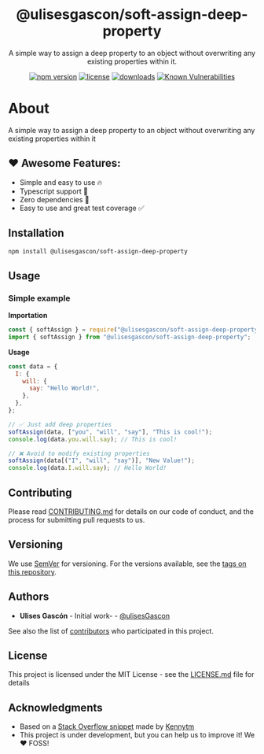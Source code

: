 <p align="center"><h1 align="center">
  @ulisesgascon/soft-assign-deep-property
</h1>

<p align="center">
  A simple way to assign a deep property to an object without overwriting any existing properties within it.
</p>

<p align="center">
  <a href="https://www.npmjs.org/package/@ulisesgascon/soft-assign-deep-property"><img src="https://badgen.net/npm/v/@ulisesgascon/soft-assign-deep-property" alt="npm version"/></a>
  <a href="https://www.npmjs.org/package/@ulisesgascon/soft-assign-deep-property"><img src="https://badgen.net/npm/license/@ulisesgascon/soft-assign-deep-property" alt="license"/></a>
  <a href="https://www.npmjs.org/package/@ulisesgascon/soft-assign-deep-property"><img src="https://badgen.net/npm/dt/@ulisesgascon/soft-assign-deep-property" alt="downloads"/></a>
  <a href="https://snyk.io/test/github/ulisesgascon/micro-utilities"><img src="https://snyk.io/test/github/ulisesgascon/micro-utilities/badge.svg" alt="Known Vulnerabilities"/></a>
</p>

# About

A simple way to assign a deep property to an object without overwriting any existing properties within it

## ❤️ Awesome Features:

- Simple and easy to use 🔥
- Typescript support 💪
- Zero dependencies 🚀
- Easy to use and great test coverage ✅

## Installation

```bash
npm install @ulisesgascon/soft-assign-deep-property
```

## Usage

### Simple example

**Importation**

```js
const { softAssign } = require("@ulisesgascon/soft-assign-deep-property");
import { softAssign } from "@ulisesgascon/soft-assign-deep-property";
```

**Usage**

```js
const data = {
  I: {
    will: {
      say: "Hello World!",
    },
  },
};

// ✅ Just add deep properties
softAssign(data, ["you", "will", "say"], "This is cool!");
console.log(data.you.will.say); // This is cool!

// ❌ Avoid to modify existing properties
softAssign(data[("I", "will", "say")], "New Value!");
console.log(data.I.will.say); // Hello World!
```

## Contributing

Please read [CONTRIBUTING.md](https://github.com/UlisesGascon/.github/blob/main/contributing.md) for details on our code of conduct, and the process for submitting pull requests to us.

## Versioning

We use [SemVer](http://semver.org/) for versioning. For the versions available, see the [tags on this repository](https://github.com/ulisesGascon/micro-utilities/tags).

## Authors

- **Ulises Gascón** - Initial work- - [@ulisesGascon](https://github.com/ulisesGascon)

See also the list of [contributors](https://github.com/ulisesGascon/micro-utilities/contributors) who participated in this project.

## License

This project is licensed under the MIT License - see the [LICENSE.md](../../LICENSE.md) file for details

## Acknowledgments

- Based on a [Stack Overflow snippet](https://stackoverflow.com/a/5484764) made by [Kennytm](https://stackoverflow.com/users/224671/kennytm)
- This project is under development, but you can help us to improve it! We :heart: FOSS!
